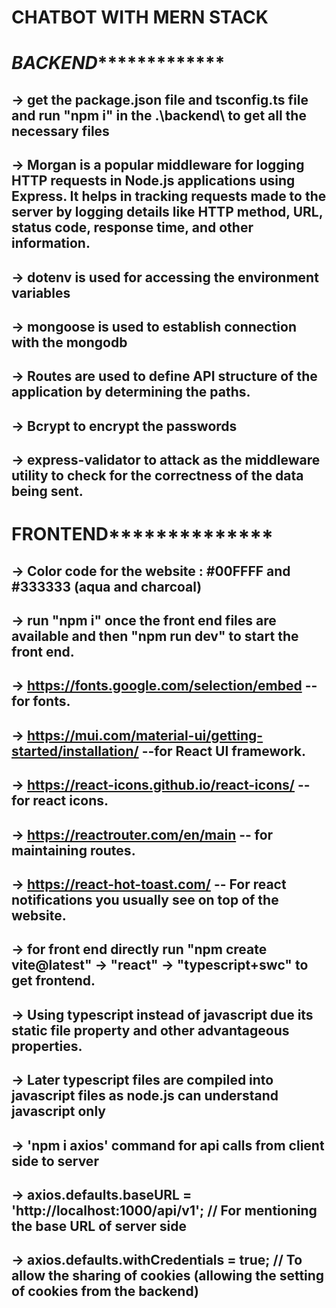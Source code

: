 # CHATBOT WITH MERN STACK

# *******************************BACKEND********************************************

## -> get the package.json file and tsconfig.ts file and run "npm i" in the .\backend\ to get all the necessary files
## -> Morgan is a popular middleware for logging HTTP requests in Node.js applications using Express. It helps in tracking requests made to the server by logging details like HTTP method, URL, status code, response time, and other information.
## -> dotenv is used for accessing the environment variables
## -> mongoose is used to establish connection with the mongodb
## -> Routes are used to define API structure of the application by determining the paths.
## -> Bcrypt to encrypt the passwords
## -> express-validator to attack as the middleware utility to check for the correctness of the data being sent.

# ******************************FRONTEND********************************************

## -> Color code for the website : #00FFFF and #333333 (aqua and charcoal)

## -> run "npm i" once the front end files are available and then "npm run dev" to start the front end.

## -> https://fonts.google.com/selection/embed --for fonts.
## -> https://mui.com/material-ui/getting-started/installation/ --for React UI framework.
## -> https://react-icons.github.io/react-icons/ --for react icons.
## -> https://reactrouter.com/en/main -- for maintaining routes.
## -> https://react-hot-toast.com/ -- For react notifications you usually see on top of the website.

## -> for front end directly run "npm create vite@latest" -> "react" -> "typescript+swc" to get frontend.
## -> Using typescript instead of javascript due its static file property and other advantageous properties.
## -> Later typescript files are compiled into javascript files as node.js can understand javascript only

## -> 'npm i axios' command for api calls from client side to server
## -> axios.defaults.baseURL = 'http://localhost:1000/api/v1'; // For mentioning the base URL of server side
## -> axios.defaults.withCredentials = true; // To allow the sharing of cookies (allowing the setting of cookies from the backend)
